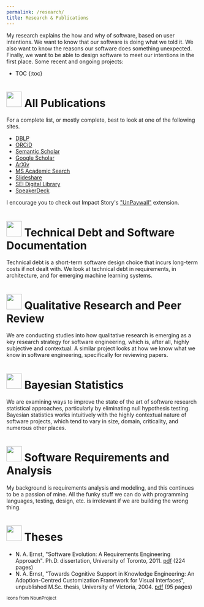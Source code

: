 ```yaml
---
permalink: /research/
title: Research & Publications
---
```


My research explains the how and why of software, based on user intentions. We want to know that our software is doing what we told it. We also want to know the reasons our software does something unexpected. Finally, we want to be able to design software to meet our intentions in the first place. Some recent and ongoing projects:

<!-- 
This is particularly important today:

* extensive use of "other people's code" in the form of libraries and packages; 
* software running on "other people's computers", i.e., the cloud; 
* software with a wide latitude to make its own decisions, often relying on opaque machine learning algorithms. -->

- TOC
{:toc}

# <img width="40px" src="{{site.baseurl}}/images/noun_Mortarboard_1727785_000000.png"/> All Publications
For a complete list, or mostly complete, best to look at one of the following sites. 

<ul>
    <li><a href="http://www.informatik.uni-trier.de/~ley/pers/hd/e/Ernst:Neil_A=" itemprop="sameAs"><i class="ai ai-dblp-square ai-fw" aria-hidden="true"></i> DBLP</a></li>
    <li><a href="https://orcid.org/0000-0001-5992-2366" itemprop="sameAs"><i class="fab fa-orcid"></i> ORCiD</a></li>
    <li><a href=" https://www.semanticscholar.org/author/Neil-A.-Ernst/1755165" itemprop="sameAs"><i class="far fa-file-alt" aria-hidden="true"></i> Semantic Scholar</a></li>
    <li><a href="http://scholar.google.com/citations?user=byBabzAAAAAJ&hl=en" itemprop="sameAs"><i class="fas fa-scroll" aria-hidden="true"></i> Google Scholar</a></li>
     <li><a href="https://arxiv.org/search?searchtype=author&query=Ernst%2C+N+A" itemprop="sameAs"><i class="fas fa-book-open"></i> ArXiv</a></li>
    <li><a href="http://academic.research.microsoft.com/Author/2155512/neil-a-ernst" itemprop="sameAs"><i class="fab fa-windows fa-fw" aria-hidden="true"></i> MS Academic Search</a></li>
    <li><a href="http://www.slideshare.net/NeilErnst" itemprop="sameAs"><i class="fab fa-slideshare fa-fw" aria-hidden="true"></i> Slideshare</a></li>
    <li><a href="http://resources.sei.cmu.edu/library/author.cfm?authorID=2125" itemprop="sameAs"><i class="fa fa-industry fa-fw" aria-hidden="true"></i> SEI Digital Library</a></li>
    <li><a href="https://speakerdeck.com/neilernst/" itemprop="sameAs"><i class="fab fa-speaker-deck" aria-hidden="true"></i> SpeakerDeck</a></li>
</ul>

I encourage you to check out Impact Story's ["UnPaywall"](http://unpaywall.org/) extension.

# <img width="40px" src="{{site.baseurl}}/images/noun_financial debt_1613245_000000.png"/> Technical Debt and Software Documentation 
Technical debt is a short-term software design choice that incurs long-term costs if not dealt with. We look at technical debt in requirements, in architecture, and for emerging machine learning systems. 

<!--1. (short paper)  M. P. Robillard, A. Marcus, C. Treude, G. Bavota, O. Chaparro, N. Ernst, M. A. Gerosa, M. Godfrey, M. Lanza, M. Linares-Vásquez, G. Murphy, L. Moreno, D. Shepherd, and E. Wong, "On-Demand Developer Documentation", ICSME ’17: 33rd Int’l. Conf. on Software Maintenance and Evolution (AR: 58%) [preprint c/o C. Treude](https://ctreude.files.wordpress.com/2017/08/icsme17b.pdf)
2. Neil A. Ernst, Stephany Bellomo, Ipek Ozkaya, Robert Nord, "What to Fix? Distinguishing between design and non-design rules in automated tools", *International Conference on Software Architecture*, Gothenburg, 2017. [preprint](/papers/icsa17short.pdf) • [long version](/papers/icsa17long.pdf) • [blog post](https://insights.sei.cmu.edu/sei_blog/2017/05/automating-design-analysis.html)
2. **Neil A. Ernst**, Stephany Bellomo, Robert Nord, Ipek Ozkaya, Ian Gorton: "Measure It, Manage It, Ignore It: Software Practitioners and Technical Debt". International Conference on Foundations of Software Engineering/European Software Engineering Conference (ESEC/FSE), Bergamo, Italy, 2015. **Distinguished paper award.** (Acceptance rate: 25.4%, 291 submissions). [Data](https://github.com/neilernst/td-survey) • [preprint](/papers/fse15.pdf) • [blog](http://bit.ly/sei-td) • [slides](http://www.slideshare.net/NeilErnst/measure-it-manage-it-ignore-it-software-practitioners-and-technical-debt)  -->

# <img width="40px" src="{{site.baseurl}}/images/noun_PhysicalExam_301421_000000.png"/> Qualitative Research and Peer Review
We are conducting studies into how qualitative research is emerging as a key research strategy for software engineering, which is, after all, highly subjective and contextual. A similar project looks at how we know what we know in software engineering, specifically for reviewing papers.

# <img width="40px" src="{{site.baseurl}}/images/noun_Normal distribution_991167_000000.png"/> Bayesian Statistics
We are examining ways to improve the state of the art of software research statistical approaches, particularly by eliminating null hypothesis testing. Bayesian statistics works intuitively with the highly contextual nature of software projects, which tend to vary in size, domain, criticality, and numerous other places. 

<!-- 2. (short paper) Neil A. Ernst, "Bayesian Hierarchical Models for Tailoring Metrics Thresholds", Intl Working Conference on Mining Software Repositories, 2018. [arxiv](https://arxiv.org/abs/1804.02443) • [slides](https://speakerdeck.com/neilernst/bayesian-hierarchical-modeling-for-software-metrics?slide=1) -->


# <img width="40px" src="{{site.baseurl}}/images/noun_students_21562_000000.png"/> Software Requirements and Analysis
My background is requirements analysis and modeling, and this continues to be a passion of mine. All the funky stuff we can do with programming languages, testing, design, etc. is irrelevant if we are building the wrong thing. 

<!-- 1. George Mathew, Tim Menzies, **Neil A. Ernst**, John Klein, "Shorter Reasoning About Larger Requirements Models", *International Requirements Engineering Conference*, Porto, 2017. [arXiv:1702.05568](https://arxiv.org/abs/1702.05568#)
1. **Neil A. Ernst**, Mary Popeck, Felix Bachmann, Patrick Donohoe, Creating Software Modernization Roadmaps: The Architecture Options Workshop". *Working International Conference on Software Architecture (WICSA)*, Venice, Italy, 2016. [preprint](/papers/aows-wicsa.pdf)
1. Ivan J. Jureta, Alexander Borgida, Neil A. Ernst, and John Mylopoulos. "The requirements problem for adaptive systems". ACM Transactions on Management Information Systems, 5(3):17:1–17:33, September 2014. [preprint](/papers/tmis-v43.pdf) [publisher](http://dx.doi.org/10.1145/2629376)
2. Neil A. Ernst, Alexander Borgida, Ivan J. Jureta, John Mylopoulos, "Agile requirements engineering via paraconsistent reasoning", _Information Systems_, 43: 100–116, July 2014. [preprint](https://dl.dropboxusercontent.com/u/340814/caise-journal.pdf) - [publisher](http://dx.doi.org/10.1016/j.is.2013.05.008)  -->


<!-- 3. John Klein, Ian Gorton, **Neil A. Ernst**, Patrick Donohoe, Kim Pham, Christian Matser, "Application-specific evaluation of NoSQL databases", International Big Data Congress, New York, 2015.
4. Stephany Bellomo, **Neil A. Ernst**, Robert L. Nord, Rick Kazman: "Toward Design Decisions to Enable Deployability: Empirical Study of Three Projects Reaching for the Continuous Delivery Holy Grail''. International Conference on Dependable Systems and Networks, Atlanta, pp. 702-707, 2014.
5. **Neil A. Ernst**, A. Borgida, J. Mylopoulos, I. Jureta, “Agile Requirements Evolution via Paraconsistent Reasoning”, _International Conference on Advanced Information Systems Engineering (CAISE)_, Gdansk, Poland, June 2012. [preprint](/papers/caise-incons.pdf) • [slides](http://www.slideshare.net/NeilErnst/supporting-agile-requirements-evolution-via-paraconsistent-reasoining)
6. **N. A. Ernst**, A. Borgida, I. Jureta, "Finding Incremental Solutions for Evolving Requirements," _International Conference on Requirements Engineering_, Trento: September, 2011. [pre-print](/papers/ernst-re2011.pdf) • [slides](http://www.slideshare.net/NeilErnst/finding-incremental-solutions-for-evolving-requirements)
8. **N. A. Ernst**, J. Mylopoulos, A. Borgida, and I. J. Jureta, "Reasoning with Optional and Preferred Requirements," _International Conference on Conceptual Modeling (ER)_, Vancouver: November, 2010. [preprint](/papers/ernst-er2010-merge.pdf) • [slides](http://www.slideshare.net/NeilErnst/er2010-ppt)
9. Ivan J. Jureta, Alex Borgida, **Neil A. Ernst**, John Mylopoulos, "Techne: Towards a New Generation of Requirements Modeling Languages with Goals, Preferences, and Inconsistency Handling",  _International Conference on Requirements Engineering_ (RE), Sydney: September, 2010. [preprint](/papers/techne-re10-v3_2-10p-camready.pdf) -->


<!-- 3. A. Hindle, N. A. Ernst, M. Godfrey, J. Mylopoulos, "Automated topic naming to support cross-project analysis of software maintenance activities," _Empirical Software Engineering Journal_, May 2012. (invited extended version of the MSR paper) [preprint](https://dl.dropboxusercontent.com/u/340814/ese.pdf) [publisher](http://dx.doi.org/10.1007/s10664-012-9209-9) [Data/addenda](http://softwareprocess.es/static/What's_in_a_Name.html)
7. Neil A. Ernst, M.-A. Storey, P. Allen, "Cognitive Support for Ontology Modeling", _Int. J. Human-Computer Studies_, 62 (5), May 2005, Pages 553-577. [pdf](/papers/ijhcs-protege.pdf) -->


<!-- 5. Neil A. Ernst, A. Borgida, I. Jureta, J. Mylopoulos, "An Overview of Requirements Evolution", in T. Mens, A. Serebrenik, A. Cleve (eds.): _Evolving Software Systems_, pp 3--32, Springer, 2014. [paywall](http://dx.doi.org/10.1007/978-3-642-45398-4_1)
6. N. Ernst, I. Ozkaya, R. Nord, J. Delange, S. Bellomo, I. Gorton, "Understanding the Role of Constraints on Architecturally Significant Requirements", _International Workshop on the Twin Peaks of Requirements and Architecture (TwinPeaks)_ at RE, Rio de Janeiro, July 2013. [preprint](https://dl.dropboxusercontent.com/u/340814/connect-twin-peaks.pdf) 
7. Neil A. Ernst, Gail Murphy, "Case Studies in Just-In-Time Requirements Analysis", _International Workshop on Empirical Requirements Engineering_ at RE, Chicago, September 2012. [preprint](/papers/empire12.pdf) - [slides](http://www.slideshare.net/NeilErnst/case-studies-in-justintime-requirements-analysis)
8. Neil A. Ernst, "On the Role of Requirements in Understanding and Managing Technical Debt", position paper at _International Workshop on Managing Technical Debt _at ICSE, Zurich, June 2012. [preprint](/papers/techdebt.pdf) - [slides](http://www.slideshare.net/NeilErnst/technical-debt-and-requirements#)
15. Jorge Aranda, Neil A. Ernst, Jennifer Horkoff, S. M. Easterbrook, [A Framework for Empirical Evaluation of Model Comprehensibility](http://www.cs.toronto.edu/%7Ejaranda/pubs/Aranda-MiSE2007.pdf), _International Workshop on Modeling in Software Engineering (MiSE-07)_, at the 29th International Conference on Software Engineering (ICSE'07), Minneapolis, USA, 19-20 May 2007.
16. Neil A. Ernst, Y. Yu, J. Mylopoulos, "Visualizing non-functional requirements", presented at _Workshop on Requirements Engineering Visualization_ at RE 2006, Minneapolis, September 11, 2006. [slides](http://www.slideshare.net/NeilErnst/rev06)
17. M. A. Storey, M. A. Musen, J. Silva, C. Best, N. Ernst, R. Fergerson, and N. F. Noy, "Jambalaya: Interactive visualization to enhance ontology authoring and knowledge acquisition in Protege," presented at _Workshop on Interactive Tools for Knowledge Capture_, K-CAP-2001, Victoria, B.C. Canada, 2001. [pdf](/papers/storey-kcap2001.pdf) -->

<!-- ### Tech reports (aka unaccepted papers)
* Neil Ernst, Stephany Bellomo, Robert L. Nord, and Ipek Ozkaya, "Enabling Incremental Iterative Development at Scale: Quality Attribute Refinement and Allocation in Practice", [SEI/CMU-2015-TR-008](http://resources.sei.cmu.edu/library/asset-view.cfm?assetid=439055), 2015.
* Ivan Jureta, Alexander Borgida, Neil A. Ernst, "Mixed-Variable Requirements Roadmaps and their Role in the Requirements Engineering of Adaptive Systems". [arXiv:1102.4178](http://arxiv.org/abs/1102.4178). -->

# <img width="40px" src="{{site.baseurl}}/images/noun_Man Push The Stone_1441102_000000.png"/> Theses

* N. A. Ernst, "Software Evolution: A Requirements Engineering Approach". Ph.D. dissertation, University of Toronto, 2011. [pdf](https://tspace.library.utoronto.ca/bitstream/1807/32707/1/Ernst_Neil_A_201206_PhD_thesis.pdf) (224 pages)
* N. A. Ernst, "Towards Cognitive Support in Knowledge Engineering: An Adoption-Centred Customization Framework for Visual Interfaces", unpublished M.Sc. thesis, University of Victoria, 2004. [pdf](/papers/neil-thesis-final.pdf) (95 pages)

<small>Icons from NounProject</small>
